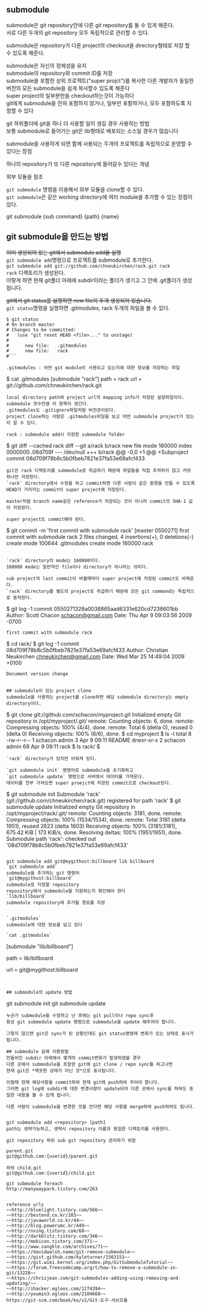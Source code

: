 ## submodule

submodule은 git repository안에 다른 git repository를 둘 수 있게 해준다.  
서로 다른 두개의 git repository 모두 독립적으로 관리할 수 있다.

submodule은 repository가 다른 project의 checkout을 directory형태로 저장 할 수 있도록 해준다.

submodule은 자신의 정체성을 유지  
submodule의 repository와 commit ID를 저장  
submodule을 포함한 상위 프로젝트("super projct")를 복사한 다른 개발자가 동일한 버전의 모든 submodule을 쉽게 복사할수 있도록 해준다  
super project의 일부분만을 checkout하는것이 가능하다  
git에게 submodule을 전혀 포함하지 않거나, 일부만 포함하거나, 모두 포함하도록 지정할 수 있다


git 하위폴더에 git을 하나 더 사용할 일이 생길 경우 사용하는 방법  
보통 submodule로 들어가는 git은 lib형태로 배포되는 소스일 경우가 많습니다

submodule을 사용하게 되면 함께 사용되는 두개의 프로젝트를 독립적으로 운영할 수 있다는 장점

하나의 repository가 또 다른 repository에 들어갈수 있다는 개념

외부 모듈을 참조

`git submodule` 명령을 이용해서 외부 모듈을 clone할 수 있다.  
`git submodule`은 같은 working directory에 여러 module을 추가할 수 있는 장점이 있다.

git submodule {sub command} {path} {name}

## git submodule을 만드는 방법

~~이미 생성되어 있는 git에서 submodule add을 실행~~  
`git submodule add`명령으로 프로젝트를 submodule로 추가한다.  
`git submodule add git://github.com/chneukirchen/rack.git rack`  
`rack` 디렉토리가 생성된다.  
이렇게 하면 현재 git폴더 아래에 subdir이라는 폴더가 생기고 그 안에 .git폴더가 생성됩니다.

~~git에서 git status를 실행하면 new file이 두개 생성되어 있습니다.~~  
`git status`명령을 실행하면 .gitmodules, rack 두개의 파일을 볼 수 있다.
```
$ git status
# On branch master
# Changes to be committed:
#   (use "git reset HEAD <file>..." to unstage)
#
#      new file:   .gitmodules
#      new file:   rack
#```

.gitmodules : 어떤 git module이 사용되고 있는지에 대한 정보를 저장하는 파일
```
$ cat .gitmodules
[submodule "rack"]
      path = rack
      url = git://github.com/chneukirchen/rack.git
```
local directory path와 project url의 mapping info가 저정된 설정파일이다.  
submodule 갯수만큼 이 항목이 생긴다.  
.gitmodules도 .gitignore파일처럼 버전관리된다.  
project clone하는 사람은 .gitmodules파일을 보고 어떤 submodule project가 있는지 알 수 있다.

rack : submodule add시 지정한 submodule folder
```
$ git diff --cached rack
diff --git a/rack b/rack
new file mode 160000
index 0000000..08d709f
--- /dev/null
+++ b/rack
@@ -0,0 +1 @@
+Subproject commit 08d709f78b8c5b0fbeb7821e37fa53e69afcf433
```
git은 rack 디렉토리를 submodule로 취급하기 때문에 파일들을 직접 추적하지 않고 커밋 하나만 저장한다.  
`rack` directory에서 수정을 하고 commit하면 다른 사람이 같은 환경을 만들 수 있도록 HEAD가 가리키는 commit이 super project에 저장된다.

master처럼 branch name같은 reference가 저장되는 것이 아니라 commit의 SHA-1 값이 저장된다.

super project도 commit해야 된다.
```
$ git commit -m 'first commit with submodule rack'
[master 0550271] first commit with submodule rack
 2 files changed, 4 insertions(+), 0 deletions(-)
 create mode 100644 .gitmodules
 create mode 160000 rack
```

`rack` directory의 mode는 160000이다.  
160000 mode는 일반적인 file이나 directory가 아니라는 의미다.

sub project의 last commit이 바뀔때마다 super project에 저장된 commit도 바꿔준다.  
`rack` directory를 별도의 project로 취급하기 때문에 모든 git command는 독립적으로 동작한다.
```
$ git log -1
commit 0550271328a0038865aad6331e620cd7238601bb
Author: Scott Chacon <schacon@gmail.com>
Date:   Thu Apr 9 09:03:56 2009 -0700

    first commit with submodule rack
$ cd rack/
$ git log -1
commit 08d709f78b8c5b0fbeb7821e37fa53e69afcf433
Author: Christian Neukirchen <chneukirchen@gmail.com>
Date:   Wed Mar 25 14:49:04 2009 +0100

    Document version change
```

## submodule이 있는 project clone
submodule을 사용하는 project를 clone하면 해당 submodule directory는 empty directory이다.
```
$ git clone git://github.com/schacon/myproject.git
Initialized empty Git repository in /opt/myproject/.git/
remote: Counting objects: 6, done.
remote: Compressing objects: 100% (4/4), done.
remote: Total 6 (delta 0), reused 0 (delta 0)
Receiving objects: 100% (6/6), done.
$ cd myproject
$ ls -l
total 8
-rw-r--r--  1 schacon  admin   3 Apr  9 09:11 README
drwxr-xr-x  2 schacon  admin  68 Apr  9 09:11 rack
$ ls rack/
$
```
`rack` directory가 있지만 비워져 있다.  

`git submodule init` 명령어로 submodule을 초기화하고  
`git submodule update` 명령으로 서버에서 데이터를 가져온다.  
데이터를 전부 가져오면 super proejct에 저장된 commit으로 checkout된다.  
```
$ git submodule init
Submodule 'rack' (git://github.com/chneukirchen/rack.git) registered for path 'rack'
$ git submodule update
Initialized empty Git repository in /opt/myproject/rack/.git/
remote: Counting objects: 3181, done.
remote: Compressing objects: 100% (1534/1534), done.
remote: Total 3181 (delta 1951), reused 2623 (delta 1603)
Receiving objects: 100% (3181/3181), 675.42 KiB | 173 KiB/s, done.
Resolving deltas: 100% (1951/1951), done.
Submodule path 'rack': checked out '08d709f78b8c5b0fbeb7821e37fa53e69afcf433'
```

git submodule add git@mygithost:billboard lib billboard  
`git submodule add`  
submodule을 추가하는 git 명령어  
`git@mygithost:billboard`  
submodule로 지정할 repository  
repository에서 submodule을 지원하는지 확인해야 한다  
`lib/billboard`  
submodule repository에 추가될 경로를 지정  


`.gitmodules`  
submodule에 대한 정보를 담고 있다  

`cat .gitmodules`
```
[submodule "lib/billboard"]

path = lib/billboard

url = git@mygithost:billboard
```


## submodule의 update 방법
```
git submodule init
git submodule update
```
누군가 submodule을 수정하고 난 후에는 git pull이나 repo sync후  
항상 git submodule update 명령으로 submodule을 update 해주어야 합니다.

그렇지 않으면 git은 sync가 된 상황인데도 git status명령에 변화가 있는 상태로 표시가 됩니다.

## submodule 실제 사용방법
만들어진 subdir 아래에서 몇개의 commit변화가 발생하였을 경우
다른 곳에서 submodule을 포함한 git에 git clone / repo sync를 하고나면
현재 git은 *깨끗한 상태가 아닌 것*으로 표시됩니다.

이럴때 현재 해당사항을 commit하여 현재 git에 push하여 주어야 합니다.
그러면 git log에 subdir에 대한 변경사항이 update되어 다른 곳에서 sync를 하여도 동일한 내용을 볼 수 있게 됩니다.

다른 사람이 submodule을 변경한 것을 안다면 해당 사항을 merge하여 push하여도 됩니다.


git submodule add <repository> [path]  
path는 생략가능하고, 생략시 repository 이름과 동일한 디렉토리를 사용한다.

git repository 하위 sub git repository 관리하기 위함

parent.git  
git@github.com:{userid}/parent.git

하위 child.git  
git@github.com:{userid}/child.git

git submodule foreach  
http://manywaypark.tistory.com/263


reference urls  
~~http://bluelight.tistory.com/566~~  
~~http://bestend.co.kr/283~~  
~~http://javaworld.co.kr/44~~  
~~http://blog.powerumc.kr/449~~  
~~http://nving.tistory.com/68~~  
~~http://darkblitz.tistory.com/346~~  
~~http://mobicon.tistory.com/371~~  
~~http://www.sangkle.com/archives/71~~  
~~https://davidwalsh.name/git-remove-submodule~~  
~~https://gist.github.com/kyleturner/1563153~~  
~~https://git.wiki.kernel.org/index.php/GitSubmoduleTutorial~~  
~~https://forum.freecodecamp.org/t/how-to-remove-a-submodule-in-git/13228~~  
~~https://chrisjean.com/git-submodules-adding-using-removing-and-updating/~~  
~~http://ihacker.egloos.com/1274394~~  
~~http://youmin3.egloos.com/2104668~~  
https://git-scm.com/book/ko/v2/Git-도구-서브모듈

